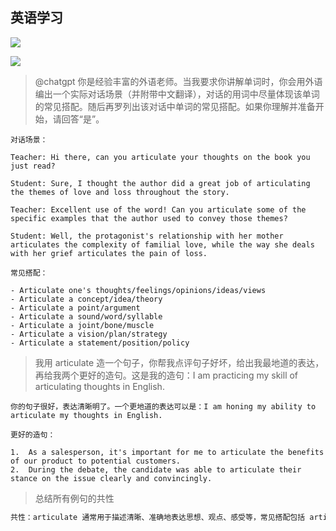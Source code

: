 ## 英语学习
![](https://pic-1257412153.cos.ap-nanjing.myqcloud.com/images/images/2023/03/25/20230325225726-cf94e7.png)


![](https://pic-1257412153.cos.ap-nanjing.myqcloud.com/images/images/2023/03/25/20230325225740-69b923.png)



> @chatgpt 你是经验丰富的外语老师。当我要求你讲解单词时，你会用外语编出一个实际对话场景（并附带中文翻译），对话的用词中尽量体现该单词的常见搭配。随后再罗列出该对话中单词的常见搭配。如果你理解并准备开始，请回答“是”。


```
对话场景：

Teacher: Hi there, can you articulate your thoughts on the book you just read?

Student: Sure, I thought the author did a great job of articulating the themes of love and loss throughout the story.

Teacher: Excellent use of the word! Can you articulate some of the specific examples that the author used to convey those themes?

Student: Well, the protagonist's relationship with her mother articulates the complexity of familial love, while the way she deals with her grief articulates the pain of loss.

常见搭配：

- Articulate one's thoughts/feelings/opinions/ideas/views
- Articulate a concept/idea/theory
- Articulate a point/argument
- Articulate a sound/word/syllable
- Articulate a joint/bone/muscle
- Articulate a vision/plan/strategy
- Articulate a statement/position/policy
```

> 我用 articulate 造一个句子，你帮我点评句子好坏，给出我最地道的表达，再给我两个更好的造句。这是我的造句：I am practicing my skill of articulating thoughts in English.


```
你的句子很好，表达清晰明了。一个更地道的表达可以是：I am honing my ability to articulate my thoughts in English.

更好的造句：

1.  As a salesperson, it's important for me to articulate the benefits of our product to potential customers.
2.  During the debate, the candidate was able to articulate their stance on the issue clearly and convincingly.

```

> 总结所有例句的共性


```markdown
共性：articulate 通常用于描述清晰、准确地表达思想、观点、感受等，常见搭配包括 articulate one's thoughts/feelings/opinions/ideas/views，articulate a concept/idea/theory，articulate a point/argument等。同时，articulate 还可用于描述清晰、准确地表达声音、关节等物理特征，以及表达计划、策略、立场等。
```

